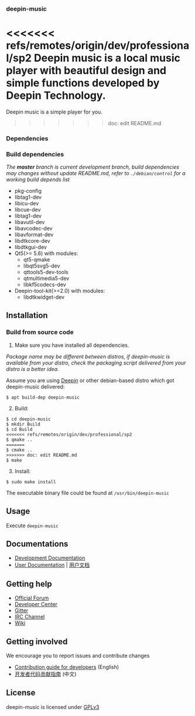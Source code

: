 ### deepin-music

<<<<<<< refs/remotes/origin/dev/professional/sp2
Deepin music  is a local music player with beautiful design and simple functions  developed by Deepin Technology.
=======
Deepin music is a simple player for you.
>>>>>>> doc: edit README.md

### Dependencies

### Build dependencies

_The **master** branch is current development branch, build dependencies may changes without update README.md, refer to `./debian/control` for a working build depends list_

* pkg-config
* libtag1-dev
* libicu-dev
* libcue-dev
* libtag1-dev
* libavutil-dev
* libavcodec-dev
* libavformat-dev
* libdtkcore-dev
* libdtkgui-dev
* Qt5(>= 5.6) with modules:
  - qt5-qmake
  - libqt5svg5-dev
  - qttools5-dev-tools
  - qtmultimedia5-dev
  - libkf5codecs-dev
* Deepin-tool-kit(>=2.0) with modules:
  - libdtkwidget-dev

## Installation

### Build from source code

1. Make sure you have installed all dependencies.

_Package name may be different between distros, if deepin-music is available from your distro, check the packaging script delivered from your distro is a better idea._

Assume you are using [Deepin](https://distrowatch.com/table.php?distribution=deepin) or other debian-based distro which got deepin-music delivered:

``` shell
$ apt build-dep deepin-music
```

2. Build:

```
$ cd deepin-music
$ mkdir Build
$ cd Build
<<<<<<< refs/remotes/origin/dev/professional/sp2
$ qmake ..
=======
$ cmake ..
>>>>>>> doc: edit README.md
$ make
```

3. Install:

```
$ sudo make install
```

The executable binary file could be found at `/usr/bin/deepin-music`

## Usage

Execute `deepin-music`

## Documentations

 - [Development Documentation](https://linuxdeepin.github.io/)
 - [User Documentation](https://wikidev.uniontech.com/index.php?title=音乐) | [用户文档](https://wikidev.uniontech.com/index.php?title=音乐)

## Getting help

 - [Official Forum](https://bbs.deepin.org/)
 - [Developer Center](https://github.com/linuxdeepin/developer-center)
 - [Gitter](https://gitter.im/orgs/linuxdeepin/rooms)
 - [IRC Channel](https://webchat.freenode.net/?channels=deepin)
 - [Wiki](https://wiki.deepin.org/)

## Getting involved

We encourage you to report issues and contribute changes

 - [Contribution guide for developers](https://github.com/linuxdeepin/developer-center/wiki/Contribution-Guidelines-for-Developers-en) (English)
 - [开发者代码贡献指南](https://github.com/linuxdeepin/developer-center/wiki/Contribution-Guidelines-for-Developers) (中文)

## License

deepin-music is licensed under [GPLv3](LICENSE)